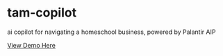 # tam-copilot
ai copilot for navigating a homeschool business, powered by Palantir AIP

[View Demo Here](https://youtu.be/-F0rTVnpFcU)
